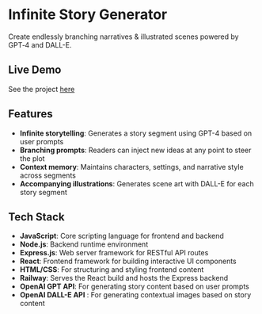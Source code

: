 # Infinite Story Generator

Create endlessly branching narratives & illustrated scenes powered by GPT‑4 and DALL-E.

## Live Demo
See the project [here](https://infinite-story.up.railway.app/)

## Features
- **Infinite storytelling**: Generates a story segment using GPT-4 based on user prompts
- **Branching prompts**: Readers can inject new ideas at any point to steer the plot
- **Context memory**: Maintains characters, settings, and narrative style across segments
- **Accompanying illustrations**: Generates scene art with DALL-E for each story segment

## Tech Stack
- **JavaScript**: Core scripting language for frontend and backend
- **Node.js**: Backend runtime environment
- **Express.js**: Web server framework for RESTful API routes
- **React**: Frontend framework for building interactive UI components
- **HTML/CSS**: For structuring and styling frontend content
- **Railway**: Serves the React build and hosts the Express backend
- **OpenAI GPT API**: For generating story content based on user prompts
- **OpenAI DALL-E API** : For generating contextual images based on story content
